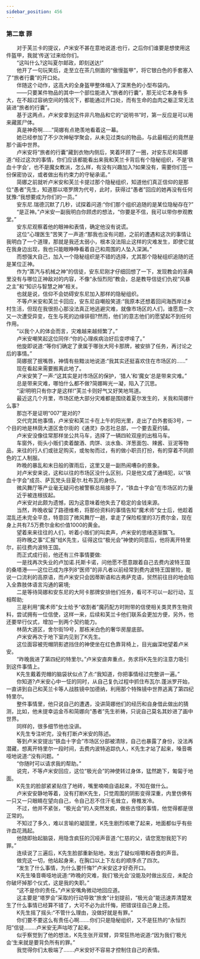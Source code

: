 ```yaml
---
sidebar_position: 456
---
```

### 第二章  罪  


　　对于芙兰卡的提议，卢米安不甚在意地说道:也行，之后你们谁要是想使用这件盔甲，我就‘传送’过来给你们。  
　　“这叫什么?这叫夏尔邮政，即刻送达!”  
　　他开了一句玩笑后，走至立在茶几侧面的“傲慢盔甲”，将它银白色的手套塞入了“旅者行囊”的开口处。  
　　伴随这个动作，这高大的全身盔甲整体缩入了深黑色的小型布袋内。  
　　——只要某件物品的其中一个部位能进入“旅者的行囊”，那无论它本身有多大，在不超过容纳空间的情况下，都能通过开口处，而有生命的血肉之躯正常无法装进“旅者的行囊”。  
　　基于这两点，卢米安拿到这件非凡物品和它的“说明书”时，第一反应是可以用来藏匿尸体。  
　　真是神奇啊……”简娜有点艳羡地看着这一幕。  
　　她已经参加了不少次神秘学聚会，从未见过类似的物品，与此最相近的竟然是那个画中世界。  
　　卢米安将“旅者的行囊”藏到衣物内侧后，笑着环顾了一圈，对安东尼和简娜道:“经过这次的事情，你们应该都能看出来我和芙兰卡背后有个隐秘组织，不是‘铁血十字会’，也不是魔女教派，怎么样，有没有兴趣加入?如果没有，需要你们签一份保密协议，或者做出有约束力的守秘承诺。”  
　　简娜之前就听卢米安和芙兰卡提过那个隐秘组织，知道他们真正信仰的是那位“愚者”先生，知道那以塔罗牌为代号，此时，获得过“愚者”回应的她再没有任何犹豫:“我想要成为你们的一员。”  
　　安东尼.瑞德沉默了几秒，试探着问道:“你们那个组织追随的是某位隐秘存在?”  
　　“是正神。”卢米安一副我明白你顾虑的想法，“你要是不信，我可以带你参观教堂。”  
　　安东尼观察着他的眼神和表情，确定他没有说谎。  
　　这位“心理医生”苦笑了一声道:“那我也没有问题，之前的遭遇和这次的事情让我明白了一个道理，那就是我还太弱小，根本没法阻止这样的灾难发生，即使它就在我身边出现，我也只能眼睁睁看着自己和周围的人坠入深渊。”  
　　而想强大自己，加入一个隐秘组织是不错的选择，尤其那个隐秘组织追随的还是某位正神。  
　　作为“蒸汽与机械之神”的信徒，安东尼刚才仔细回想了一下，发现教会的圣典里没有与哪位正神敌对的内容，不像“永恒烈阳”教会，总是教导信徒们仇视“风暴之主”和“知识与智慧之神”相关。  
　　也就是说，信仰不会妨碍安东尼加入那样的隐秘组织。  
　　不等卢米安和芙兰卡回应，安东尼自嘲般笑道:“我原本还想着回间海西岸过乡村生活，但现在我很担心那没法真正地逃避灾难，就像市场区的人们，谁愿意一次又一次遭受异变，在生与死的边缘徘徊?然而，他们的意志他们的愿望起不到任何作用。  
　　“以我个人的体会而言，灾难越来越频繁了。”  
　　卢米安嘲笑起这位同伴:“你的心理疾病治好后变啰嗦了。”  
　　他旋即说道:“等你们确定了隶属于哪张大阿卡那牌，被安排了任务，再讨论之后的事情。”  
　　简娜抿了抿嘴唇，神情有些黯淡地说道:“我其实还挺喜欢住在市场区的......”  
　　现在看起来需要搬离此地了。  
　　卢米安笑了一声:“这其实是对市场区的保护，‘猎人’和‘魔女’总是带来灾难。”  
　　总是带来灾难，哪怕什么都不做?简娜眸光一凝，陷入了沉思。  
　　“滚!明明只有你才是这样!”芙兰卡则好气又好笑地骂道。  
　　最近这几个月里，市场区绝大部分灾难都是围绕着夏尔发生的，关我和简娜什么事?  
　　那岂不是证明“007”是对的?  
　　交代完其他事情，卢米安和芙兰卡在上午的阳光里，走出了白外套街3号，一个目的地是林荫大道区舍尔街的《通灵》杂志社总部，一个要去夏约镇。  
　　卢米安没像往常那样坐公共马车，选择了一辆四轮双座的出租马车。  
　　车窗外，街头小贩们卖着酸酒、肉饼、淡水鱼、洋葱面包、辣酱、豆泥等物品，来往的行人们或驻足购买，或匆匆而过，有的做小职员打扮，有的穿着不同颜色的工人制服。  
　　昨晚的暴乱和末日般的骤雨后，这里又是一副热闹嘈杂的景象。  
　　对卢米安来说，这和以往的市场区没什么区别，只是他又成了通缉犯，以“铁血十字会”成员、萨瓦党头目夏尔.杜布瓦的身份。  
　　微风舞厅等产业毫无疑问也被警察总局接手了，“铁血十字会”在市场区的力量  
　　近乎被连根拔起。  
　　卢米安对此颇为遗憾，因为这意味着他失去了稳定的金钱来源。  
　　当然，昨晚收留了路德维希，将那份资料的事情告知“魔术师”女士后，他趁着混乱还未完全平息，特意回了微风舞厅一趟，拿走了保险柜里的3万费尔金，现在身上共有7.5万费尔金和价值1000的黄金。  
　　望着来来往往的人们，听着小贩们的叫卖声，卢米安的思绪逐渐飘飞。  
　　将昨晚之事“汇报”给K先生，征得这位“极光会”神使的同意后，他将离开特里尔，前往费内波特王国。  
　　而正式成行前，他还有三件事情要做:  
　　一是找再次失业的卢加诺.托斯卡诺，问他愿不愿意跟着自己去费内波特王国的桑塔港——这位已成为序列8“医师”的非凡者以前经常到费内波特王国冒险，能说一口流利的高原语，而卢米安只会因蒂斯语和古弗萨克语，贸然前往目的地会陷入全靠肢体语言沟通的窘境;  
　　二是等待简娜和安东尼的大阿卡那牌安排他们任务，看可不可以一起行动，互相帮助;  
　　三是利用“魔术师”女士给予“收割者”魔药配方时附带的信使相关类灵界生物资料，尝试拥有一位信使，这样一来，后续和芙兰卡他们联系会更加方便，另外，他还要举行仪式，增加一到两个契约能力。  
　　林荫大道区，舍尔街19号，那栋米白色的奢华房屋底部。  
　　卢米安再次于地下室内见到了K先生。  
　　这位面容被兜帽阴影遮挡住的神使坐在红色靠背椅上，目光幽深地望着卢米安。  
　　“昨晚我进了第四纪的特里尔。”卢米安直奔重点，务求将K先生的注意力吸引到这件事情上。  
　　K先生戴着兜帽的脑袋状似点了点:“我知道，你把事情经过完整讲一遍。”  
　　你知道?卢米安心中一怔的同时，从自己复仇过程中抓住布瓦尔.蓬派罗开始，一直讲到自己和芙兰卡等人战胜镜中加德纳，利用那个特殊镜中世界逃离了第四纪特里尔。  
　　整件事情里，他只说自己的遭遇，没讲简娜他们的经历和自身借此做出的猜测，比如，他未提幸运金币和简娜向“愚者”先生祈祷，只说自己莫名其妙进了画中世界。  
　　同样的，很多细节他也没讲。  
　　K先生专注听完，没有打断卢米安的陈述。  
　　等到卢米安提出“铁血十字会”市场区分部被清除，自己也暴露了身份，没法再潜藏，想离开特里尔一段时间，去费内波特追踪仇人，K先生才站了起来，嗓音嘶哑地说道:“没有问题。“  
　　“你随时可以请求我的帮助。”  
　　说完，不等卢米安回应，这位“极光会”的神使转过身体，猛然跪下，匍匐于地面。  
　　K先生的脸部紧紧贴住了地砖，嘴里喃喃自语起来，不知在做什么。  
　　卢米安安静地等着，没有打断K先生，只觉周围的阴影变得深重，内里仿佛有一只又一只眼睛在望向自己，令自己忍不住汗毛耸立，脊椎发冷。  
　　不过，他并不紧张，“极光会”的人突然发疯，做些古怪的事情，他觉得都是很正常的。  
　　不知过了多久，难以言喻的凝固里，K先生剧烈咳嗽了起来，地面都似乎有些许血花溅起。  
　　他随即抬起脑袋，用隐含疯狂的沉哑声音道:“仁慈的父，请您宽恕我犯下的罪。”  
　　连续说了三遍后，K先生脸部重新贴地，发出了疑似咀嚼和吞食的声音。  
　　做完这一切，他站起身来，在胸口以上下左右的顺序点了四次。  
　　“发生了什么事情，为什么要忏悔?”卢米安这才好奇开口。  
　　K先生嗓音嘶哑地说道:“昨晚的灾难，我们‘极光会’没能及时做出反应，未配合你破坏掉那个仪式，这是我的失职。”  
　　“这不是你的责任。”卢米安嘴角微动地回应道。  
　　这主要是“塔罗会”采取的行动导致“旅舍”计划提前，“极光会”能迅速弄清楚发生了什么事情已经算不错了，大可不必为此忏悔，把错误往自己身上揽。  
　　K先生摇了摇头:“不管什么理由，没做好就是有罪。”  
　　你们要不要这么有责任心啊.……你们只是隐秘组织，又不是狂热的“永恒烈阳”信徒.…....卢米安无声咕哝了起来。  
　　似乎察觉到了他的想法，K先生张开双臂，异常狂热地说道:“因为我们‘极光会’生来就是要背负所有的罪。”  
　　我觉得你们太极端了…….卢米安好不容易才控制住自己的表情。  
